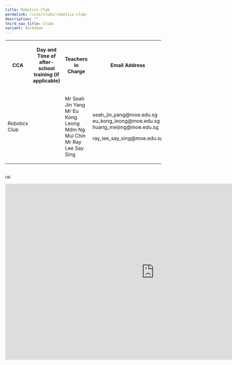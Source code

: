 ```yaml
---
title: Robotics Club
permalink: /ccas/clubs/robotics-club/
description: ""
third_nav_title: Clubs
variant: markdown
---
```

<table style="minWidth: 100px">
<colgroup>
<col>
<col>
<col>
<col>
</colgroup>
<tbody>
<tr>
<th rowspan="1" colspan="1">
<p>CCA</p>
</th>
<th rowspan="1" colspan="1">
<p>Day and Time of after-school training (if applicable)</p>
</th>
<th rowspan="1" colspan="1">
<p>Teachers in Charge</p>
</th>
<th rowspan="1" colspan="1">
<p>Email Address</p>
</th>
</tr>
<tr>
<td rowspan="1" colspan="1">
<p>Robotics Club</p>
</td>
<td rowspan="1" colspan="1">
<p></p>
</td>
<td rowspan="1" colspan="1">
<p>Mr Seah Jin Yang
<br>Mr Eu Kong Leong
<br>Mdm Ng Mui Chin
<br>Mr Ray Lee Say Sing</p>
</td>
<td rowspan="1" colspan="1">
<p>seah_jin_yang@moe.edu.sg
<br>eu_kong_leong@moe.edu.sg
<br>huang_meijing@moe.edu.sg</p>
<p>ray_lee_say_sing@moe.edu.sg</p>
</td>
</tr>
</tbody>
</table>
<p>
<br>rai</p>
<div class="iframe-wrapper">
<iframe height="569" width="960" allowfullscreen="true" frameborder="0" src="https://docs.google.com/presentation/d/e/2PACX-1vS4S4l26CG5q01OwO39I85LdJp60x7MgiVXSZL2wAndjG6F3RaSoIp_Mu4iu88860M03bCDFzeq-3CV/embed?start=false&amp;loop=false&amp;delayms=3000"></iframe>
</div>
<p></p>